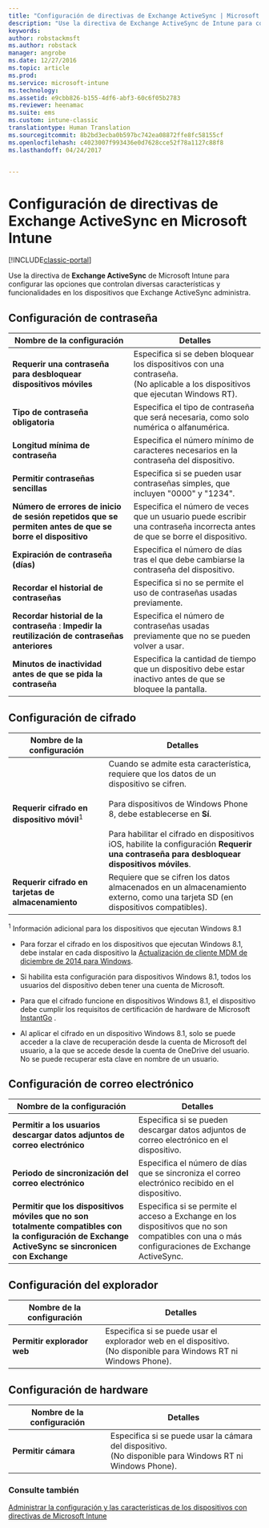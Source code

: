 ```yaml
---
title: "Configuración de directivas de Exchange ActiveSync | Microsoft Docs"
description: "Use la directiva de Exchange ActiveSync de Intune para configurar las opciones que le permitirán controlar características y funciones en los dispositivos administrados por Exchange ActiveSync."
keywords: 
author: robstackmsft
ms.author: robstack
manager: angrobe
ms.date: 12/27/2016
ms.topic: article
ms.prod: 
ms.service: microsoft-intune
ms.technology: 
ms.assetid: e9cbb826-b155-4df6-abf3-60c6f05b2783
ms.reviewer: heenamac
ms.suite: ems
ms.custom: intune-classic
translationtype: Human Translation
ms.sourcegitcommit: 8b2bd3ecba0b597bc742ea08872ffe8fc58155cf
ms.openlocfilehash: c4023007f993436e0d7628cce52f78a1127c88f8
ms.lasthandoff: 04/24/2017


---
```


# <a name="exchange-activesync-policy-settings-in-microsoft-intune"></a>Configuración de directivas de Exchange ActiveSync en Microsoft Intune

[!INCLUDE[classic-portal](../includes/classic-portal.md)]

Use la directiva de **Exchange ActiveSync** de Microsoft Intune para configurar las opciones que controlan diversas características y funcionalidades en los dispositivos que Exchange ActiveSync administra.


## <a name="password-settings"></a>Configuración de contraseña

|Nombre de la configuración|Detalles
|----------------|---|
|**Requerir una contraseña para desbloquear dispositivos móviles**|Especifica si se deben bloquear los dispositivos con una contraseña.<br>(No aplicable a los dispositivos que ejecutan Windows RT).|
|**Tipo de contraseña obligatoria**|Especifica el tipo de contraseña que será necesaria, como solo numérica o alfanumérica.|
|**Longitud mínima de contraseña**|Especifica el número mínimo de caracteres necesarios en la contraseña del dispositivo.|
|**Permitir contraseñas sencillas**|Especifica si se pueden usar contraseñas simples, que incluyen "0000" y "1234".|
|**Número de errores de inicio de sesión repetidos que se permiten antes de que se borre el dispositivo**|Especifica el número de veces que un usuario puede escribir una contraseña incorrecta antes de que se borre el dispositivo.|
|**Expiración de contraseña (días)**|Especifica el número de días tras el que debe cambiarse la contraseña del dispositivo.
|**Recordar el historial de contraseñas**|Especifica si no se permite el uso de contraseñas usadas previamente.|
|**Recordar historial de la contraseña** : **Impedir la reutilización de contraseñas anteriores**|Especifica el número de contraseñas usadas previamente que no se pueden volver a usar.|
|**Minutos de inactividad antes de que se pida la contraseña**|Especifica la cantidad de tiempo que un dispositivo debe estar inactivo antes de que se bloquee la pantalla.

## <a name="encryption-settings"></a>Configuración de cifrado

|Nombre de la configuración|Detalles|
|----------------|---|
|**Requerir cifrado en dispositivo móvil**<sup>1</sup>|Cuando se admite esta característica, requiere que los datos de un dispositivo se cifren.<br><br>Para dispositivos de Windows Phone 8, debe establecerse en **Sí**.<br /><br />Para habilitar el cifrado en dispositivos iOS, habilite la configuración **Requerir una contraseña para desbloquear dispositivos móviles**.|
|**Requerir cifrado en tarjetas de almacenamiento**|Requiere que se cifren los datos almacenados en un almacenamiento externo, como una tarjeta SD (en dispositivos compatibles).
<sup>1</sup> Información adicional para los dispositivos que ejecutan Windows 8.1

-   Para forzar el cifrado en los dispositivos que ejecutan Windows 8.1, debe instalar en cada dispositivo la [Actualización de cliente MDM de diciembre de 2014 para Windows](https://support.microsoft.com/kb/3013816).

-   Si habilita esta configuración para dispositivos Windows 8.1, todos los usuarios del dispositivo deben tener una cuenta de Microsoft.

-   Para que el cifrado funcione en dispositivos Windows 8.1, el dispositivo debe cumplir los requisitos de certificación de hardware de Microsoft [InstantGo](http://blogs.windows.com/bloggingwindows/2014/06/19/instantgo-a-better-way-to-sleep/) .

-   Al aplicar el cifrado en un dispositivo Windows 8.1, solo se puede acceder a la clave de recuperación desde la cuenta de Microsoft del usuario, a la que se accede desde la cuenta de OneDrive del usuario. No se puede recuperar esta clave en nombre de un usuario.

## <a name="email-settings"></a>Configuración de correo electrónico

|Nombre de la configuración|Detalles
|----------------|---|
|**Permitir a los usuarios descargar datos adjuntos de correo electrónico**|Especifica si se pueden descargar datos adjuntos de correo electrónico en el dispositivo.|
|**Periodo de sincronización del correo electrónico**|Especifica el número de días que se sincroniza el correo electrónico recibido en el dispositivo.
|**Permitir que los dispositivos móviles que no son totalmente compatibles con la configuración de Exchange ActiveSync se sincronicen con Exchange**|Especifica si se permite el acceso a Exchange en los dispositivos que no son compatibles con una o más configuraciones de Exchange ActiveSync.

## <a name="browser-settings"></a>Configuración del explorador

|Nombre de la configuración|Detalles
|----------------|---|
|**Permitir explorador web**|Especifica si se puede usar el explorador web en el dispositivo.<br>(No disponible para Windows RT ni Windows Phone).

## <a name="hardware-settings"></a>Configuración de hardware

|Nombre de la configuración|Detalles
|----------------|---|
|**Permitir cámara**|Especifica si se puede usar la cámara del dispositivo.<br>(No disponible para Windows RT ni Windows Phone).



### <a name="see-also"></a>Consulte también
[Administrar la configuración y las características de los dispositivos con directivas de Microsoft Intune](manage-settings-and-features-on-your-devices-with-microsoft-intune-policies.md)

